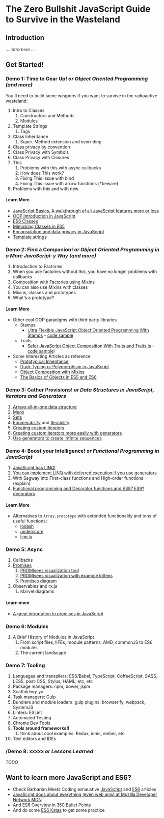 # The Zero Bullshit JavaScript Guide to Survive in the Wasteland

## Introduction

... *intro here* ...

## Get Started!

### Demo 1: Time to Gear Up! *or Object Oriented Programming (and more)*

You'll need to build some weapons if you want to survive in the radioactive wasteland:

1. Intro to Classes
    1. Constructors and Methods
    1. Modules
1. Template Strings
    1. Tags
1. Class Inheritance
    1. Super. Method extension and overriding
1. Class privacy by convention
1. Class Privacy with Symbols
1. Class Privacy with Closures
1. This
    1. Problems with this with async callbacks
    1. How does This work? 
    1. Fixing This issue with bind
    1. Fixing This issue with arrow functions (*beware)
1. Problems with this and with new

#### Learn More

* [JavaScript Basics, A walkthrough of all JavaScript features more or less](http://www.barbarianmeetscoding.com/blog/2015/09/06/the-basic-ingredients-of-javascript-mancy-an-introduction-to-javascript-and-ecmascript-6-for-c-sharp-developers/)
* [OOP Introduction in JavaScript](http://www.barbarianmeetscoding.com/blog/2015/11/23/an-introduction-to-object-oriented-programming-in-javascript-for-c-sharp-developers/)
* [ES6 Classes](http://www.barbarianmeetscoding.com/blog/2015/12/20/white-tower-summoning-enhanced-the-marvels-of-es6-classes/)
* [Mimicking Classes in ES5](http://www.barbarianmeetscoding.com/blog/2015/12/14/white-tower-summoning-mimicking-c-sharp-classical-inheritance-in-javascript/)
* [Encapsulation and data privacy in JavaScript](http://www.barbarianmeetscoding.com/blog/2015/11/30/summoning-fundamentals-a-three-part-introduction-to-oop-in-javascript-encapsulation/)
* [Template strings](http://www.barbarianmeetscoding.com/blog/2015/10/19/mastering-the-arcane-art-of-javascript-mancy-for-csharp-developers-a-guide-to-strings-finding-the-right-words-and-proper-spell-intonation/)

### Demo 2: Find a Companion! *or Object Oriented Programming in a More JavaScript-y Way (and more)*

1. Introduction to Factories
1. When you use factories without *this*, you have no longer problems with callbacks
1. Composition with Factories using Mixins
1. You can also use Mixins with classes
1. Mixins, classes and prototypes
1. What's a prototype?

#### Learn More

* Other cool OOP paradigms with third party libraries
    * Stamps 
        * [Ultra Flexible JavaScript Object Oriented Programming With Stamps](http://www.barbarianmeetscoding.com/blog/2016/01/18/javascript-ultra-flexible-object-oriented-programming-with-stamps/) - [code sample](http://jsbin.com/duyelal/edit?js,console)
    * Traits 
        * [Safer JavaScript Object Composition With Traits and Traits.js](http://www.barbarianmeetscoding.com/blog/2016/01/04/safer-javascript-object-composition-with-traits-and-traits-dot-js/) - [code sample](http://jsbin.com/zareyu/edit?js,console)I
* Some Interesting Articles as reference
    * [Prototypical Inheritance](http://www.barbarianmeetscoding.com/blog/2015/12/07/summoning-fundamentals-a-three-part-introduction-to-oop-in-javascript-ii-inheritance/)
    * [Duck Typing or Polymorphism in JavaScript](http://www.barbarianmeetscoding.com/blog/2015/12/09/summoning-fundamentals-a-three-part-introduction-to-oop-in-javascript-for-csharp-developers-iii-polymorphism/)
    * [Object Composition with Mixins](http://www.barbarianmeetscoding.com/blog/2015/12/28/black-tower-summoning-object-composition-with-mixins/)
    * [The Basics of Objects in ES5 and ES6](http://www.barbarianmeetscoding.com/blog/2015/10/08/mastering-the-arcane-art-of-javascript-mancy-on-summoning-servants-and-critters-or-the-basics-of-objects/)

### Demo 3: Gather Provisions! *or Data Structures in JavaScript, iterators and Generators*

1. [Arrays all-in-one data structure](http://bit.ly/javascriptmancy-arrays)
1. [Maps](http://bit.ly/javascriptmancy-data-structures-maps)
1. [Sets](http://bit.ly/javascriptmancy-data-structures-sets)
1. [Enumerability](http://jsfiddle.net/vintharas/1j7m9eLh/) and [Iterability](http://jsfiddle.net/vintharas/tq93y7eg/) 
1. [Creating custom iterators](http://jsfiddle.net/vintharas/jd9vs611/)
1. [Creating custom iterators more easily with generators](http://jsfiddle.net/vintharas/o1bgt628/)
1. [Use generators to create infinite sequences](http://jsfiddle.net/vintharas/wkb96j00/)

### Demo 4: Boost your Intelligence! *or Functional Programming in JavaScript*

1. [JavaScript has LINQ!](http://jsfiddle.net/vintharas/rpgu6dqj/)
1. [You can implement LINQ with deferred execution if you use generators](http://jsfiddle.net/vintharas/716k6tx2/)
1. With Segway into First-class functions and High-order functions (explain)
1. [Functional programming and Decorator functions and ES8? ES9? decorators](http://bit.ly/javascriptmancy-fp-create-abstractions)

#### Learn More

* Alternatives to `Array.prototype` with extended functionality and tons of useful functions:
    * [lodash](https://lodash.com/)
    * [underscore](http://underscorejs.org/)
    * [linq.js](https://linqjs.codeplex.com/)

### Demo 5: Async

1. Callbacks
1. [Promises](http://bit.ly/javascriptmancy-async-promises-kittens)
    1. <a href="http://bevacqua.github.io/promisees/#">PROMIsees visualization tool</a>
    1. <a href="http://bevacqua.github.io/promisees/?utm_content=buffer61cc7&utm_medium=social&utm_source=twitter.com&utm_campaign=buffer#code=%2F*%0A%0AAsync+with+Promises%0A%0ALike+Tasks+in+.NET%0A%0A*%2F%0A%0Aconst+catImage1+%3D+'http%3A%2F%2Fwww.vetprofessionals.com%2Fcatprofessional%2Fimages%2Fhome-cat.jpg'%3B%0Aconst+catImage2+%3D+'https%3A%2F%2Fencrypted-tbn1.gstatic.com%2Fimages%3Fq%3Dtbn%3AANd9GcTKb20tUARmw8yTaDOlrHmVBLNcN3v7vxZWI1kIBUlI-tnujZKY'%3B%0Aconst+catImage3+%3D+'https%3A%2F%2Fencrypted-tbn3.gstatic.com%2Fimages%3Fq%3Dtbn%3AANd9GcQH5PcQiiy8fBHAlyw5eY_GA448Qq94XG2oxsiX1fflI233I01b'%3B%0Aconst+catImage4+%3D+'http%3A%2F%2Fwww.holidaycat.cz%2Fwp-content%2Fuploads%2F2015%2F05%2FLeo.jpg'%3B%0A%0Afunction+loadImage(url%2C+delay%3D1000)+%7B%0A++return+new+Promise((resolve%2C+reject)+%3D%3E+%7B%0A++++let+image+%3D+new+Image()%3B%0A%0A++++image.onload+%3D+function()+%7B%0A++++++%2F%2F+setting+a+timeout+so%0A++++++%2F%2F+we+can+see+how+they+load%0A++++++setTimeout(_+%3D%3E+resolve(image)%2C+delay)%3B%0A++++%7D%0A%0A++++image.onerror+%3D+function()+%7B%0A++++++let+message+%3D%0A++++++++'Could+not+load+image+at+'+%2B+url%3B%0A++++++reject(new+Error(message))%3B%0A++++%7D%0A%0A++++image.src+%3D+url%3B%0A++%7D)%0A%7D%0A%0Alet+addImg+%3D+(src)+%3D%3E+%7B%0A++let+imgElement+%3D%0A++++document.createElement(%22img%22)%0A++imgElement.src+%3D+src%0A++imgElement.width+%3D+100%3B%0A++%0A++let+parentElem+%3D+document.querySelector(%22body%22)%3B%0A++parentElem.appendChild(imgElement)%0A%7D%0A%0A%2F*+Concatenating+promises+*%2F%0A%0Aconst+whenFirstImageIsLoaded+%3D+loadImage(catImage1)%3B%0A%0AwhenFirstImageIsLoaded%0A++.then((img)+%3D%3E+%7B%0A+++++addImg(img.src)%3B%0A++%0A+++++%2F%2F+return+promise%0A+++++return+loadImage(catImage2)%3B%0A%7D%2C+(err)+%3D%3E+console.log(err.message))%0A++.then(img+%3D%3E+%7B%0A+++++%2F%2F+it's+unwrapped!!!%0A+++++addImg(img.src)%3B%0A%7D)%3B%0A%0A%2F*+Composing+promises+with+Promise.all+*%2F%0A%2F*%0Aconst+whenAllImagesAreLoaded+%3D+Promise.all(%5B%0A++loadImage(catImage1%2C+1000)%2C%0A++loadImage(catImage2%2C+2000)%2C%0A++loadImage(catImage3%2C+2500)%2C%0A++loadImage(catImage4%2C+1000)%2C%0A++%2F%2FloadImage('hahaha.jpg')%0A%5D)%3B%0A%0AwhenAllImagesAreLoaded.then((images)+%3D%3E+%7B%0A++images.forEach(img+%3D%3E+addImg(img.src))%3B%0A++return+images%3B%0A%7D).catch((error)+%3D%3E+%7B%0A++%2F%2F+handle+error+later%0A++console.log(error.message)%3B%0A%7D).then((images)+%3D%3E+console.log(images.map(i+%3D%3E+i.src).join('%2C')))%3B%0A*%2F">PROMIsees visualization with example kittens</a>
    1. [Promises diagram](https://mdn.mozillademos.org/files/8633/promises.png)
1. Observables and rx.js
    1. Marvel diagrams

#### Learn more

* [A great introdution to promises in JavaScript](https://github.com/mattdesl/promise-cookbook#the-problem)

### Demo 6: Modules

1. A Brief History of Modules in JavaScript
    1. From script files, IIFEs, module patterns, AMD, commonJS to ES6 modules
    1. The current landscape

### Demo 7: Tooling

1. Languages and transpilers: ES6/Babel, TypeScript, CoffeeScript, SASS, LESS, post-CSS, Stylus, HAML, etc, etc
1. Package managers: npm, bower, jspm
1. Scaffolding: yo
1. Task managers: Gulp
1. Bundlers and module loaders: gulp plugins, browserify, webpack, SystemJS
1. Linters: ESLint
1. Automated Testing
1. Chrome Dev Tools
1. **Tools around frameworks!!**
    1. think about cool examples: Redux, ionic, ember, etc
1. Text editors and IDEs

### /Demo 8: xxxxx *or Lessons Learned*

*TODO*

## Want to learn more JavaScript and ES6?

* Check Barbarian Meets Coding exhaustive [JavaScript](http://www.barbarianmeetscoding.com/blog/categories/javascript/) and [ES6](http://www.barbarianmeetscoding.com/blog/categories/es6/) articles
* [JavaScript docs about everything (even web apis) at Mozilla Developer Network MDN]()
* And [ES6 Overview in 350 Bullet Points](https://ponyfoo.com/articles/es6)
* And do some [ES6 Katas](http://es6katas.org/) to get some practice

